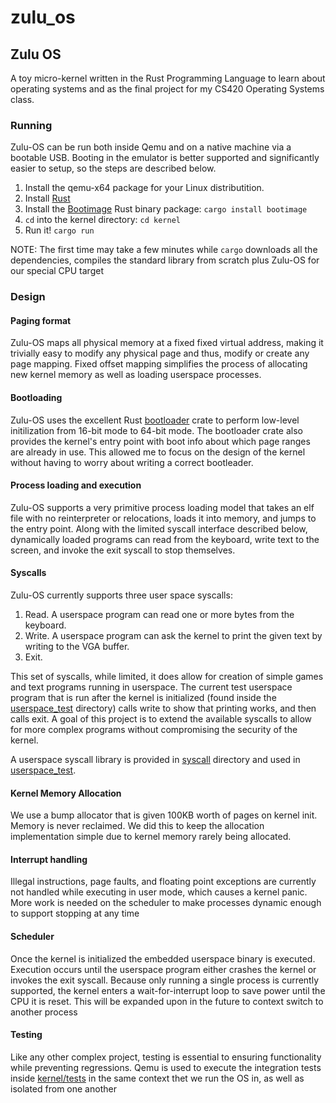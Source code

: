# zulu_os

## Zulu OS

A toy micro-kernel written in the Rust Programming Language to learn about operating systems and as the final project for my CS420 Operating Systems class.

### Running
Zulu-OS can be run both inside Qemu and on a native machine via a bootable USB.
Booting in the emulator is better supported and significantly easier to setup, so the steps are described below.

1. Install the qemu-x64 package for your Linux distributition.
2. Install [Rust](https://www.rust-lang.org/tools/install)
3. Install the [Bootimage](https://github.com/rust-osdev/bootimage) Rust binary package: `cargo install bootimage`
4. `cd` into the kernel directory: `cd kernel`
5. Run it! `cargo run`

NOTE: The first time may take a few minutes while `cargo` downloads all the dependencies, compiles the standard library from scratch plus Zulu-OS for our special CPU target

### Design


#### Paging format

Zulu-OS maps all physical memory at a fixed fixed virtual address, making it trivially easy to modify any physical page and thus, modify or create any page mapping.
Fixed offset mapping simplifies the process of allocating new kernel memory as well as loading userspace processes.


#### Bootloading

Zulu-OS uses the excellent Rust [bootloader](https://github.com/rust-osdev/bootloader) crate to perform low-level initilization from 16-bit mode to 64-bit mode.
The bootloader crate also provides the kernel's entry point with boot info about which page ranges are already in use.
This allowed me to focus on the design of the kernel without having to worry about writing a correct bootleader.


#### Process loading and execution
Zulu-OS supports a very primitive process loading model that takes an elf file with no reinterpreter or relocations, loads it into memory, and jumps to the entry point.
Along with the limited syscall interface described below, dynamically loaded programs can read from the keyboard, write text to the screen, and invoke the exit syscall to stop themselves.


#### Syscalls

Zulu-OS currently supports three user space syscalls:
1. Read. A userspace program can read one or more bytes from the keyboard.
2. Write. A userspace program can ask the kernel to print the given text by writing to the VGA buffer.
3. Exit.

This set of syscalls, while limited, it does allow for creation of simple games and text programs running in userspace.
The current test userspace program that is run after the kernel is initialized (found inside the [userspace_test](./userspace_test/) directory)
calls write to show that printing works, and then calls exit.
A goal of this project is to extend the available syscalls to allow for more complex programs without compromising the security of the kernel.

A userspace syscall library is provided in [syscall](./syscall/) directory and used in [userspace_test](./userspace_test/).


#### Kernel Memory Allocation

We use a bump allocator that is given 100KB worth of pages on kernel init. Memory is never reclaimed.
We did this to keep the allocation implementation simple due to kernel memory rarely being allocated.

#### Interrupt handling

Illegal instructions, page faults, and floating point exceptions are currently not handled while executing in user mode, which causes a kernel panic.
More work is needed on the scheduler to make processes dynamic enough to support stopping at any time


#### Scheduler

Once the kernel is initialized the embedded userspace binary is executed.
Execution occurs until the userspace program either crashes the kernel or invokes the exit syscall.
Because only running a single process is currently supported, the kernel enters a wait-for-interrupt loop to save power until the CPU it is reset.
This will be expanded upon in the future to context switch to another process

#### Testing

Like any other complex project, testing is essential to ensuring functionality while preventing
regressions. Qemu is used to execute the integration tests inside [kernel/tests](./kernel/tests)
in the same context thet we run the OS in, as well as isolated from one another


